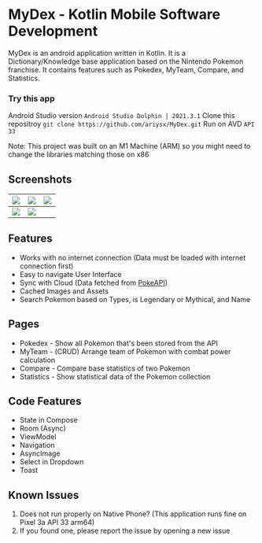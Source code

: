 # MyDex - Kotlin Mobile Software Development

MyDex is an android application written in Kotlin. It is a Dictionary/Knowledge base application based on the Nintendo Pokemon franchise. It contains features such as Pokedex, MyTeam, Compare, and Statistics.

### Try this app
Android Studio version `Android Studio Dolphin | 2021.3.1`
Clone this repositroy `git clone https://github.com/ariysx/MyDex.git`
Run on AVD `API 33`

Note: This project was built on an M1 Machine (ARM) so you might need to change the libraries matching those on x86

## Screenshots
| [![](https://i.imgur.com/7zsn8kq.png)](https://i.imgur.com/7zsn8kq.png)  |  [![](https://i.imgur.com/JyPcjyc.png)](https://i.imgur.com/JyPcjyc.png) |  [![](https://i.imgur.com/4aRpehx.png)](https://i.imgur.com/4aRpehx.png) |
| ------------ | ------------ | ------------ |
| [![](https://i.imgur.com/mBTGxfv.png)](https://i.imgur.com/mBTGxfv.png)  | [![](https://i.imgur.com/Lu2CNR1.png)](https://i.imgur.com/Lu2CNR1.png)  |   |

## Features
- Works with no internet connection (Data must be loaded with internet connection first)
- Easy to navigate User Interface
- Sync with Cloud (Data fetched from [PokeAPI](https://pokeapi.co "PokeAPI"))
- Cached Images and Assets
- Search Pokemon based on Types, is Legendary or Mythical, and Name

## Pages
- Pokedex - Show all Pokemon that's been stored from the API
- MyTeam - (CRUD) Arrange team of Pokemon with combat power calculation
- Compare - Compare base statistics of two Pokemon
- Statistics - Show statistical data of the Pokemon collection


## Code Features
- State in Compose
- Room (Async)
- ViewModel
- Navigation
- AsyncImage
- Select in Dropdown
- Toast

## Known Issues
1. Does not run properly on Native Phone? (This application runs fine on Pixel 3a API 33 arm64)
2. If you found one, please report the issue by opening a new issue

